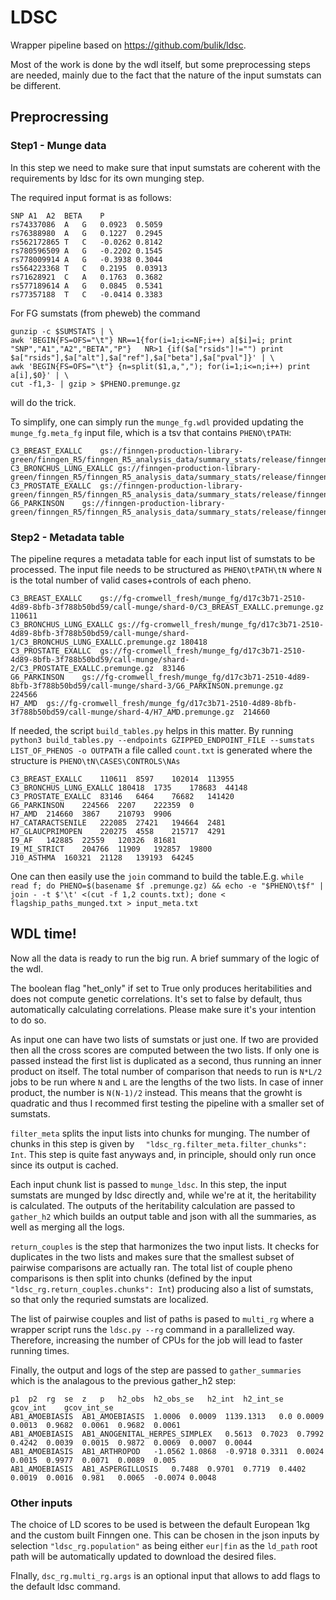 # LDSC

Wrapper pipeline based on https://github.com/bulik/ldsc.

Most of the work is done by the wdl itself, but some preprocessing steps are needed, mainly due to the fact that the nature of the input sumstats can be different.

## Preprocressing
### Step1 - Munge data

In this step we need to make sure that input sumstats are coherent with the requirements by ldsc for its own munging step.

The required input format is as follows:

```
SNP	A1	A2	BETA	P
rs74337086	A	G	0.0923	0.5059
rs76388980	A	G	0.1227	0.2945
rs562172865	T	C	-0.0262	0.8142
rs780596509	A	G	-0.2202	0.1545
rs778009914	A	G	-0.3938	0.3044
rs564223368	T	C	0.2195	0.03913
rs71628921	C	A	0.1763	0.3682
rs577189614	A	G	0.0845	0.5341
rs77357188	T	C	-0.0414	0.3383
```

For FG sumstats (from pheweb) the command
```
gunzip -c $SUMSTATS | \
awk 'BEGIN{FS=OFS="\t"} NR==1{for(i=1;i<=NF;i++) a[$i]=i; print "SNP","A1","A2","BETA","P"}   NR>1 {if($a["rsids"]!="") print $a["rsids"],$a["alt"],$a["ref"],$a["beta"],$a["pval"]}' | \
awk 'BEGIN{FS=OFS="\t"} {n=split($1,a,","); for(i=1;i<=n;i++) print a[i],$0}' | \
cut -f1,3- | gzip > $PHENO.premunge.gz
```

will do the trick.

To simplify, one can simply run the `munge_fg.wdl` provided updating the ```munge_fg.meta_fg``` input file, which is a tsv that contains `PHENO\tPATH`:
```
C3_BREAST_EXALLC	gs://finngen-production-library-green/finngen_R5/finngen_R5_analysis_data/summary_stats/release/finngen_R5_C3_BREAST_EXALLC.gz
C3_BRONCHUS_LUNG_EXALLC	gs://finngen-production-library-green/finngen_R5/finngen_R5_analysis_data/summary_stats/release/finngen_R5_C3_BRONCHUS_LUNG_EXALLC.gz
C3_PROSTATE_EXALLC	gs://finngen-production-library-green/finngen_R5/finngen_R5_analysis_data/summary_stats/release/finngen_R5_C3_PROSTATE_EXALLC.gz
G6_PARKINSON	gs://finngen-production-library-green/finngen_R5/finngen_R5_analysis_data/summary_stats/release/finngen_R5_G6_PARKINSON.gz
```

### Step2 - Metadata table

The pipeline requres a metadata table for each input list of sumstats to be processed. The input file needs to be structured as `PHENO\tPATH\tN` where `N` is the total number of valid cases+controls of each pheno.
```
C3_BREAST_EXALLC	gs://fg-cromwell_fresh/munge_fg/d17c3b71-2510-4d89-8bfb-3f788b50bd59/call-munge/shard-0/C3_BREAST_EXALLC.premunge.gz	110611
C3_BRONCHUS_LUNG_EXALLC	gs://fg-cromwell_fresh/munge_fg/d17c3b71-2510-4d89-8bfb-3f788b50bd59/call-munge/shard-1/C3_BRONCHUS_LUNG_EXALLC.premunge.gz	180418
C3_PROSTATE_EXALLC	gs://fg-cromwell_fresh/munge_fg/d17c3b71-2510-4d89-8bfb-3f788b50bd59/call-munge/shard-2/C3_PROSTATE_EXALLC.premunge.gz	83146
G6_PARKINSON	gs://fg-cromwell_fresh/munge_fg/d17c3b71-2510-4d89-8bfb-3f788b50bd59/call-munge/shard-3/G6_PARKINSON.premunge.gz	224566
H7_AMD	gs://fg-cromwell_fresh/munge_fg/d17c3b71-2510-4d89-8bfb-3f788b50bd59/call-munge/shard-4/H7_AMD.premunge.gz	214660
```

If needed, the script `build_tables.py` helps in this matter.
By running `python3 build_tables.py --endpoints GZIPPED_ENDPOINT_FILE --sumstats LIST_OF_PHENOS -o OUTPATH` a file called `count.txt` is generated where the structure is `PHENO\tN\CASES\CONTROLS\NAs`
```
C3_BREAST_EXALLC	110611	8597	102014	113955
C3_BRONCHUS_LUNG_EXALLC	180418	1735	178683	44148
C3_PROSTATE_EXALLC	83146	6464	76682	141420
G6_PARKINSON	224566	2207	222359	0
H7_AMD	214660	3867	210793	9906
H7_CATARACTSENILE	222085	27421	194664	2481
H7_GLAUCPRIMOPEN	220275	4558	215717	4291
I9_AF	142885	22559	120326	81681
I9_MI_STRICT	204766	11909	192857	19800
J10_ASTHMA	160321	21128	139193	64245
```

One can then easily use the `join` command to build the table.E.g.
`while read f; do PHENO=$(basename $f .premunge.gz) && echo -e "$PHENO\t$f" | join - -t $'\t' <(cut -f 1,2 counts.txt); done < flagship_paths_munged.txt > input_meta.txt`


## WDL time!

Now all the data is ready to run the big run. A brief summary of the logic of the wdl.

The boolean flag "het_only" if set to True only produces heritabilities and does not compute genetic correlations. It's set to false by default, thus automatically calculating correlations. Please make sure it's your intention to do so.

As input one can have two lists of sumstats or just one. If two are provided then all the cross scores are computed between the two lists. If only one is passed instead the first list is duplicated as a second, thus running an inner product on itself. The total number of comparison that needs to run is `N*L/2` jobs to be run where `N` and `L` are the lengths of the two lists. In case of inner product, the number is `N(N-1)/2` instead. This means that the growht is quadratic and thus I recommed first testing the pipeline with a smaller set of sumstats.

`filter_meta` splits the input lists into chunks for munging. The number of chunks in this step is given by `  "ldsc_rg.filter_meta.filter_chunks": Int`. This step is quite fast anyways and, in principle, should only run once since its output is cached.

Each input chunk list is passed to `munge_ldsc`. In this step, the input sumstats are munged by ldsc directly and, while we're at it, the heritability is calculated. The outputs of the heritability calculation are passed to `gather_h2` which builds an output table and json with all the summaries, as well as merging all the logs.

`return_couples` is the step that harmonizes the two input lists. It checks for duplicates in the two lists and makes sure that the smallest subset of pairwise comparisons are actually ran. The total list of couple pheno comparisons is then split into chunks (defined by  the input ` "ldsc_rg.return_couples.chunks": Int `) producing also a list of sumstats, so that only the requried sumstats are localized.

The list of pairwise couples and list of paths is pased to `multi_rg` where a wrapper script runs the `ldsc.py --rg` command in a parallelized way. Therefore, increasing the number of CPUs for the job will lead to faster running times.

Finally, the output and logs of the step are passed to `gather_summaries` which is the analagous to the previous gather_h2 step:
```
p1	p2	rg	se	z	p	h2_obs	h2_obs_se	h2_int	h2_int_se	gcov_int	gcov_int_se
AB1_AMOEBIASIS	AB1_AMOEBIASIS	1.0006	0.0009	1139.1313	0.0	0.0009	0.0013	0.9682	0.0061	0.9682	0.0061
AB1_AMOEBIASIS	AB1_ANOGENITAL_HERPES_SIMPLEX	0.5613	0.7023	0.7992	0.4242	0.0039	0.0015	0.9872	0.0069	0.0007	0.0044
AB1_AMOEBIASIS	AB1_ARTHROPOD	-1.0562	1.0868	-0.9718	0.3311	0.0024	0.0015	0.9977	0.0071	0.0089	0.005
AB1_AMOEBIASIS	AB1_ASPERGILLOSIS	0.7488	0.9701	0.7719	0.4402	0.0019	0.0016	0.981	0.0065	-0.0074	0.0048
```

### Other inputs

The choice of LD scores to be used is between the default European 1kg and the custom built Finngen one. This can be chosen in the json inputs by selection ``` "ldsc_rg.population" ``` as being either ```eur|fin``` as the ```ld_path``` root path will be  automatically updated to download the desired files.

FInally, ```dsc_rg.multi_rg.args``` is an optional input that allows to add flags to the default ldsc command.